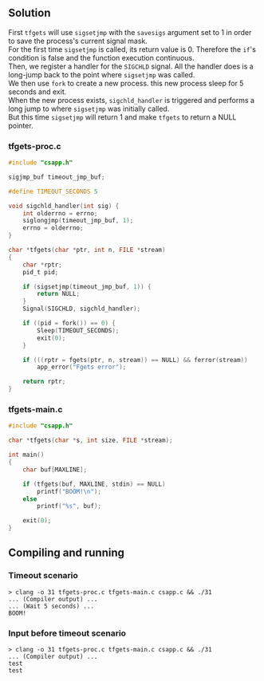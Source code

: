 ## Solution
First `tfgets` will use `sigsetjmp` with the `savesigs` argument set to 1 in order to save the process's current signal mask.<br/>
For the first time `sigsetjmp` is called, its return value is 0. Therefore the `if`'s condition is false and the function execution continuous.<br/>
Then, we register a handler for the `SIGCHLD` signal. All the handler does is a long-jump back to the point where `sigsetjmp` was called.<br/>
We then use `fork` to create a new process. this new process sleep for 5 seconds and exit.<br/>
When the new process exists, `sigchld_handler` is triggered and performs a long jump to where `sigsetjmp` was initially called.<br/>
But this time `sigsetjmp` will return 1 and make `tfgets` to return a NULL pointer.

### tfgets-proc.c
```c
#include "csapp.h"

sigjmp_buf timeout_jmp_buf;

#define TIMEOUT_SECONDS 5

void sigchld_handler(int sig) {
    int olderrno = errno;
    siglongjmp(timeout_jmp_buf, 1);
    errno = olderrno;
}

char *tfgets(char *ptr, int n, FILE *stream)
{
    char *rptr;
    pid_t pid;

    if (sigsetjmp(timeout_jmp_buf, 1)) {
        return NULL;
    }
    Signal(SIGCHLD, sigchld_handler);

    if ((pid = fork()) == 0) {
        Sleep(TIMEOUT_SECONDS);
        exit(0);
    }

    if (((rptr = fgets(ptr, n, stream)) == NULL) && ferror(stream))
        app_error("Fgets error");

    return rptr;
}
```

### tfgets-main.c
```c
#include "csapp.h"

char *tfgets(char *s, int size, FILE *stream);

int main()
{
    char buf[MAXLINE];

    if (tfgets(buf, MAXLINE, stdin) == NULL)
        printf("BOOM!\n");
    else
        printf("%s", buf);

    exit(0);
}

```

## Compiling and running
### Timeout scenario

```
> clang -o 31 tfgets-proc.c tfgets-main.c csapp.c && ./31
... (Compiler output) ...
... (Wait 5 seconds) ...
BOOM!
```

### Input before timeout scenario

```
> clang -o 31 tfgets-proc.c tfgets-main.c csapp.c && ./31
... (Compiler output) ...
test
test
```
